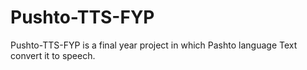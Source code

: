 # Pushto-TTS-FYP
Pushto-TTS-FYP is a final year project in which  Pashto language Text convert it to speech. 
